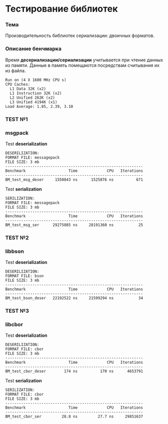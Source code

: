 # Тестирование библиотек
### Тема
Производительность библиотек сериализации: двоичных форматов.

### Описание бенчмарка
Время **десериализации/сериализации** учитывается при чтение данных из памяти. 
Данные в память помещаются посредствам считывания их из файла.  

```
Run on (4 X 1600 MHz CPU s)
CPU Caches:
  L1 Data 32K (x2)
  L1 Instruction 32K (x2)
  L2 Unified 262K (x2)
  L3 Unified 4194K (x1)
Load Average: 1.85, 2.39, 3.10
```

### TEST №1
### msgpack
Test **deserialization**
```
DESERILIZATION: 
FORMAT FILE: messagepack
FILE SIZE: 3 mb
-------------------------------------------------------------
Benchmark                   Time             CPU   Iterations
-------------------------------------------------------------
BM_test_msg_deser     1550843 ns      1525876 ns          671
```

Test **serialization**
```
SERILIZATION: 
FORMAT FILE: messagepack 
FILE SIZE: 3 mb
-------------------------------------------------------------
Benchmark                   Time             CPU   Iterations
-------------------------------------------------------------
BM_test_msg_ser      29275885 ns     28191360 ns           25
```

### TEST №2
### libbson
Test **deserialization**
```
DESERILIZATION:
FORMAT FILE: bson 
FILE SIZE: 3 mb
-------------------------------------------------------------
Benchmark                   Time             CPU   Iterations
-------------------------------------------------------------
BM_test_bson_deser   22192522 ns     21599294 ns           34
```

### TEST №3
### libcbor
Test **deserialization**
```
DESERILIZATION:
FORMAT FILE: cbor 
FILE SIZE: 3 mb
-------------------------------------------------------------
Benchmark                   Time             CPU   Iterations
-------------------------------------------------------------
BM_test_cbor_deser        174 ns          170 ns      4653791
```

Test **serialization**
```
SERILIZATION:
FORMAT FILE: cbor
FILE SIZE: 3 mb
-------------------------------------------------------------
Benchmark                   Time             CPU   Iterations
-------------------------------------------------------------
BM_test_cbor_ser         28.8 ns         27.7 ns     29851637

```
